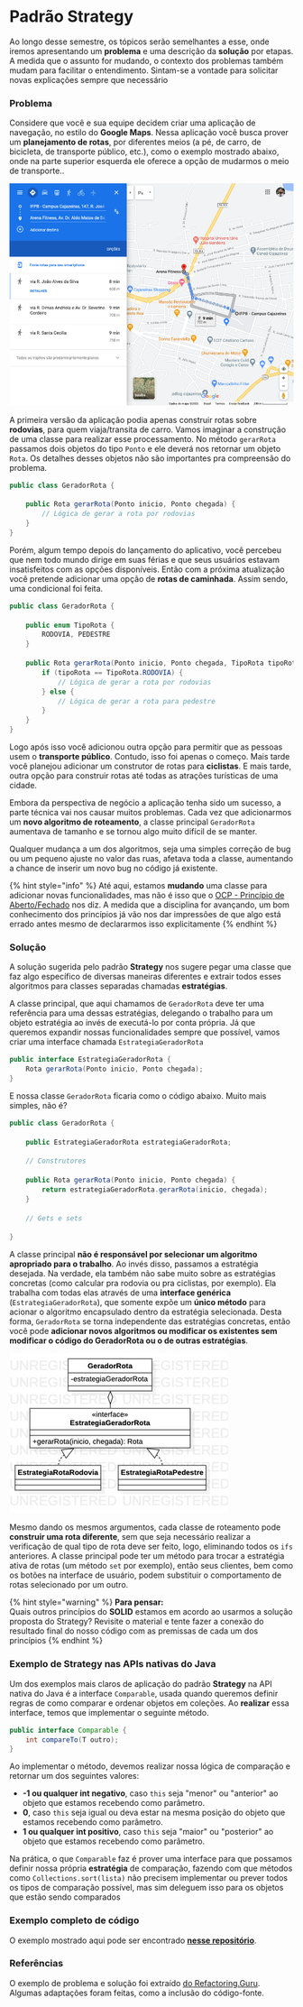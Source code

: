 # Padrão Strategy

Ao longo desse semestre, os tópicos serão semelhantes a esse, onde iremos apresentando um **problema** e uma descrição da **solução** por etapas. A medida que o assunto for mudando, o contexto dos problemas também mudam para facilitar o entendimento. Sintam-se a vontade para solicitar novas explicações sempre que necessário

### **Problema**

Considere que você e sua equipe decidem criar uma aplicação de navegação, no estilo do **Google Maps**. Nessa aplicação você busca prover um **planejamento de rotas**, por diferentes meios \(a pé, de carro, de bicicleta, de transporte público, etc.\), como o exemplo mostrado abaixo, onde na parte superior esquerda ele oferece a opção de mudarmos o meio de transporte..

![](../.gitbook/assets/screen-shot-2020-09-09-at-14.42.18.png)

A primeira versão da aplicação podia apenas construir rotas sobre **rodovias**, para quem viaja/transita de carro. Vamos imaginar a construção de uma classe para realizar esse processamento. No método `gerarRota` passamos dois objetos do tipo `Ponto` e ele deverá nos retornar um objeto `Rota`. Os detalhes desses objetos não são importantes pra compreensão do problema.

```java
public class GeradorRota {
    
    public Rota gerarRota(Ponto inicio, Ponto chegada) {
        // Lógica de gerar a rota por rodovias
    }
}
```

Porém, algum tempo depois do lançamento do aplicativo, você percebeu que nem todo mundo dirige em suas férias e que seus usuários estavam insatisfeitos com as opções disponíveis. Então com a próxima atualização você pretende adicionar uma opção de **rotas de caminhada**. Assim sendo, uma condicional foi feita.

```java
public class GeradorRota {
    
    public enum TipoRota {
        RODOVIA, PEDESTRE
    }

    public Rota gerarRota(Ponto inicio, Ponto chegada, TipoRota tipoRota) {
        if (tipoRota == TipoRota.RODOVIA) {
            // Lógica de gerar a rota por rodovias
        } else {
            // Lógica de gerar a rota para pedestre
        }
    }
}
```

 Logo após isso você adicionou outra opção para permitir que as pessoas usem o **transporte público**. Contudo, isso foi apenas o começo. Mais tarde você planejou adicionar um construtor de rotas para **ciclistas**. E mais tarde, outra opção para construir rotas até todas as atrações turísticas de uma cidade.

Embora da perspectiva de negócio a aplicação tenha sido um sucesso, a parte técnica vai nos causar muitos problemas. Cada vez que adicionarmos um **novo algoritmo de roteamento**, a classe principal `GeradorRota` aumentava de tamanho e se tornou algo muito difícil de se manter.

Qualquer mudança a um dos algoritmos, seja uma simples correção de bug ou um pequeno ajuste no valor das ruas, afetava toda a classe, aumentando a chance de inserir um novo bug no código já existente.

{% hint style="info" %}
Até aqui, estamos **mudando** uma classe para adicionar novas funcionalidades, mas não é isso que o [OCP - Princípio de Aberto/Fechado](../principios-solid/ocp-principio-de-aberto-fechado.md) nos diz. A medida que a disciplina for avançando, um bom conhecimento dos princípios já vão nos dar impressões de que algo está errado antes mesmo de declararmos isso explicitamente
{% endhint %}

### **Solução**

A solução sugerida pelo padrão **Strategy** nos sugere pegar uma classe que faz algo específico de diversas maneiras diferentes e extrair todos esses algoritmos para classes separadas chamadas **estratégias**.

A classe principal, que aqui chamamos de `GeradorRota` deve ter uma referência para uma dessas estratégias, delegando o trabalho para um objeto estratégia ao invés de executá-lo por conta própria. Já que queremos expandir nossas funcionalidades sempre que possível, vamos criar uma interface chamada `EstrategiaGeradorRota`

```java
public interface EstrategiaGeradorRota {
    Rota gerarRota(Ponto inicio, Ponto chegada);
}
```

E nossa classe `GeradorRota` ficaria como o código abaixo. Muito mais simples, não é?

```java
public class GeradorRota {

    public EstrategiaGeradorRota estrategiaGeradorRota;
    
    // Construtores

    public Rota gerarRota(Ponto inicio, Ponto chegada) {
        return estrategiaGeradorRota.gerarRota(inicio, chegada);
    }
    
    // Gets e sets

}
```

A classe principal **não é responsável por selecionar um algoritmo apropriado para o trabalho**. Ao invés disso, passamos a estratégia desejada. Na verdade, ela também não sabe muito sobre as estratégias concretas \(como calcular pra rodovia ou pra ciclistas, por exemplo\). Ela trabalha com todas elas através de uma **interface genérica** \(`EstrategiaGeradorRota`\), que somente expõe um **único método** para acionar o algoritmo encapsulado dentro da estratégia selecionada. Desta forma, `GeradorRota` se torna independente das estratégias concretas, então você pode **adicionar novos algoritmos ou modificar os existentes sem modificar o código do GeradorRota ou o de outras estratégias**.

![Diagrama de classes do resultado](../.gitbook/assets/strategy.jpg)

Mesmo dando os mesmos argumentos, cada classe de roteamento pode **construir uma rota diferente**, sem que seja necessário realizar a verificação de qual tipo de rota deve ser feito, logo, eliminando todos os `ifs` anteriores. A classe principal pode ter um método para trocar a estratégia ativa de rotas \(um método `set` por exemplo\), então seus clientes, bem como os botões na interface de usuário, podem substituir o comportamento de rotas selecionado por um outro.

{% hint style="warning" %}
**Para pensar:**  
Quais outros princípios do **SOLID** estamos em acordo ao usarmos a solução proposta do Strategy? Revisite o material e tente fazer a conexão do resultado final do nosso código com as premissas de cada um dos princípios
{% endhint %}

### Exemplo de Strategy nas APIs nativas do Java

Um dos exemplos mais claros de aplicação do padrão **Strategy** na API nativa do Java é a interface `Comparable`, usada quando queremos definir regras de como comparar e ordenar objetos em coleções. Ao **realizar** essa interface, temos que implementar o seguinte método.

```java
public interface Comparable {
    int compareTo(T outro);
}
```

Ao implementar o método, devemos realizar nossa lógica de comparação e retornar um dos seguintes valores:

* **-1 ou qualquer int negativo**, caso `this` seja "menor" ou "anterior" ao objeto que estamos recebendo como parâmetro.
* **0**, caso `this` seja igual ou deva estar na mesma posição do objeto que estamos recebendo como parâmetro.
* **1 ou qualquer int positivo**, caso `this` seja "maior" ou "posterior" ao objeto que estamos recebendo como parâmetro.

Na prática, o que `Comparable` faz é prover uma interface para que possamos definir nossa própria **estratégia** de comparação, fazendo com que métodos como `Collections.sort(lista)` não precisem implementar ou prever todos os tipos de comparação possível, mas sim deleguem isso para os objetos que estão sendo comparados

### **Exemplo completo de código**

O exemplo mostrado aqui pode ser encontrado [**nesse repositório**](https://github.com/ads-ifpb-padroes/exemplo-strategy-20201).

### Referências

O exemplo de problema e solução foi extraído [do Refactoring.Guru](https://refactoring.guru/pt-br/design-patterns/strategy). Algumas adaptações foram feitas, como a inclusão do código-fonte.

